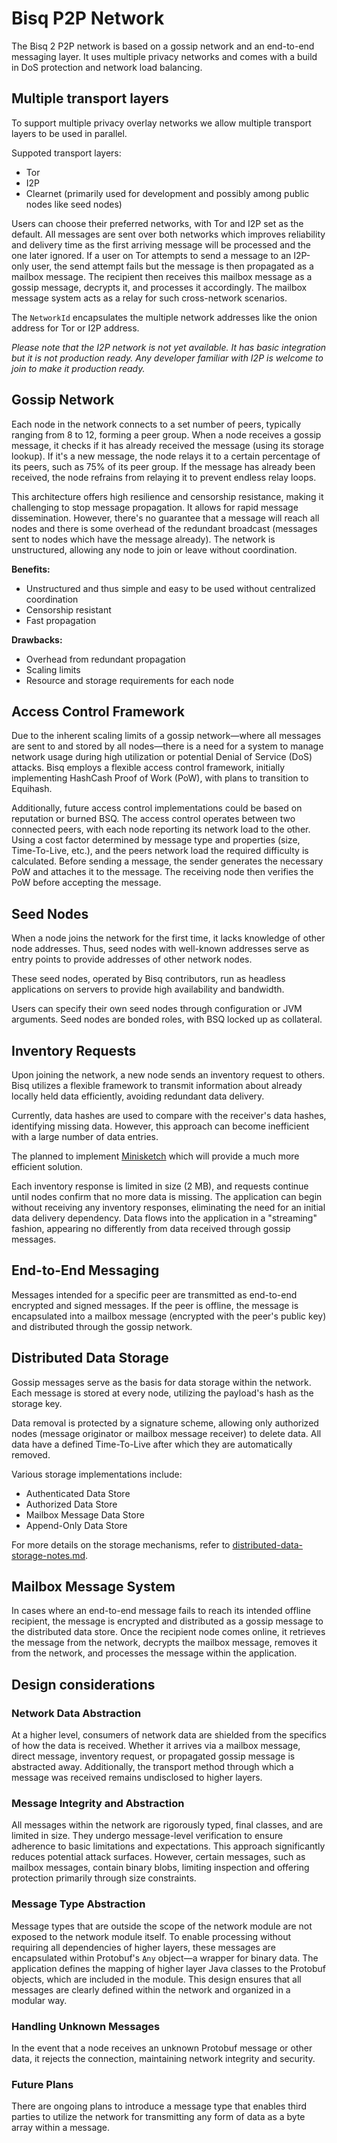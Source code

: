 # Bisq P2P Network

The Bisq 2 P2P network is based on a gossip network and an end-to-end messaging layer. It uses multiple privacy networks
and comes with a build in DoS protection and network load balancing.

## Multiple transport layers

To support multiple privacy overlay networks we allow multiple transport layers to be used in parallel.

Suppoted transport layers:

- Tor
- I2P
- Clearnet (primarily used for development and possibly among public nodes like seed nodes)

Users can choose their preferred networks, with Tor and I2P set as the default. All messages are sent over both networks
which improves reliability and delivery time as the first arriving message will be processed and the one later ignored.
If a user on Tor attempts to send a message to an I2P-only user, the send attempt fails but the message is then
propagated as a mailbox message. The recipient then receives this mailbox message as a gossip message, decrypts it, and
processes it accordingly. The mailbox message system acts as a relay for such cross-network scenarios.

The `NetworkId` encapsulates the multiple network addresses like the onion address for Tor or I2P address.

_Please note that the I2P network is not yet available. It has basic integration but it is not production ready. Any
developer familiar with I2P is welcome to join to make it production ready._

## Gossip Network

Each node in the network connects to a set number of peers, typically ranging from 8 to 12, forming a peer group. When a
node receives a gossip message, it checks if it has already received the message (using its storage lookup). If it's a
new message, the node relays it to a certain percentage of its peers, such as 75% of its peer group. If the message has
already been received, the node refrains from relaying it to prevent endless relay loops.

This architecture offers high resilience and censorship resistance, making it challenging to stop message propagation.
It allows for rapid message dissemination.
However, there's no guarantee that a message will reach all nodes and there is some overhead of the redundant
broadcast (messages sent to nodes which have the message already).
The network is unstructured, allowing any node to join or leave without coordination.

**Benefits:**

- Unstructured and thus simple and easy to be used without centralized coordination
- Censorship resistant
- Fast propagation

**Drawbacks:**

- Overhead from redundant propagation
- Scaling limits
- Resource and storage requirements for each node

## Access Control Framework

Due to the inherent scaling limits of a gossip network—where all messages are sent to and stored by all nodes—there is a
need for a system to manage network usage during high utilization or potential Denial of Service (DoS) attacks. Bisq
employs a flexible access control framework, initially implementing HashCash Proof of Work (PoW), with plans to
transition to Equihash.

Additionally, future access control implementations could be based on reputation or burned BSQ. The access control
operates between two connected peers, with each node reporting its network load to the other. Using a cost factor
determined by message type and properties (size, Time-To-Live, etc.), and the peers network load the required difficulty
is calculated. Before sending a message, the sender generates the necessary PoW and attaches it to the message. The
receiving node then verifies the PoW before accepting the message.

## Seed Nodes

When a node joins the network for the first time, it lacks knowledge of other node addresses. Thus, seed nodes with
well-known addresses serve as entry points to provide addresses of other network nodes.

These seed nodes, operated by Bisq contributors, run as headless applications on servers to provide high availability
and bandwidth.

Users can specify their own seed nodes through configuration or JVM arguments. Seed nodes are bonded roles, with BSQ
locked up as collateral.

## Inventory Requests

Upon joining the network, a new node sends an inventory request to others.
Bisq utilizes a flexible framework to transmit information about already locally held data efficiently, avoiding
redundant data delivery.

Currently, data hashes are used to compare with the receiver's data hashes, identifying missing data. However, this
approach can become inefficient with a large number of data entries.

The planned to implement [Minisketch](https://github.com/sipa/minisketch">https://github.com/sipa/minisketch) which will
provide a much more efficient solution.

Each inventory response is limited in size (2 MB), and requests continue until nodes confirm that no more data is
missing. The application can begin without receiving any inventory responses, eliminating the need for an initial data
delivery dependency. Data flows into the application in a "streaming" fashion, appearing no differently from data
received through gossip messages.

## End-to-End Messaging

Messages intended for a specific peer are transmitted as end-to-end encrypted and signed messages. If the peer is
offline, the message is encapsulated into a mailbox message (encrypted with the peer's public key) and distributed
through the gossip network.

## Distributed Data Storage

Gossip messages serve as the basis for data storage within the network. Each message is stored at every node, utilizing
the payload's hash as the storage key.

Data removal is protected by a signature scheme, allowing only authorized nodes (message originator or mailbox message
receiver) to delete data. All data have a defined Time-To-Live after which they are automatically removed.

Various storage implementations include:

- Authenticated Data Store
- Authorized Data Store
- Mailbox Message Data Store
- Append-Only Data Store

For more details on the storage mechanisms, refer
to [distributed-data-storage-notes.md](distributed-data-storage-notes.md).

## Mailbox Message System

In cases where an end-to-end message fails to reach its intended offline recipient, the message is encrypted and
distributed as a gossip message to the distributed data store. Once the recipient node comes online, it retrieves the
message from the network, decrypts the mailbox message, removes it from the network, and processes the message within
the application.

## Design considerations

### Network Data Abstraction

At a higher level, consumers of network data are shielded from the specifics of how the data is received.
Whether it arrives via a mailbox message, direct message, inventory request, or propagated gossip message is abstracted
away. Additionally, the transport method through which a message was received remains undisclosed to higher layers.

### Message Integrity and Abstraction

All messages within the network are rigorously typed, final classes, and are limited in size. They undergo message-level
verification to ensure adherence to basic limitations and expectations. This approach significantly reduces potential
attack surfaces. However, certain messages, such as mailbox messages, contain binary blobs, limiting inspection and
offering protection primarily through size constraints.

### Message Type Abstraction

Message types that are outside the scope of the network module are not exposed to the network module itself. To enable
processing without requiring all dependencies of higher layers, these messages are encapsulated within Protobuf's `Any`
object—a wrapper for binary data. The application defines the mapping of higher layer Java classes to the Protobuf
objects, which are included in the module. This design ensures that all messages are clearly defined within the network
and organized in a modular way.

### Handling Unknown Messages

In the event that a node receives an unknown Protobuf message or other data, it rejects the connection, maintaining
network integrity and security.

### Future Plans

There are ongoing plans to introduce a message type that enables third parties to utilize the network for transmitting
any form of data as a byte array within a message.
